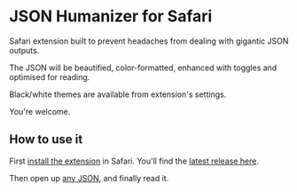 JSON Humanizer for Safari
=============

Safari extension built to prevent headaches from dealing with gigantic JSON outputs.

The JSON will be beautified, color-formatted, enhanced with toggles and optimised for reading.

Black/white themes are available from extension's settings.

You're welcome.

How to use it
-------------
First [install the extension](https://github.com/budaride/JSONHumanizer/blob/master/Releases/JSONHumanizer.safariextz) in Safari. You'll find the [latest release here](https://github.com/budaride/JSONHumanizer/tree/master/Releases).

Then open up [any JSON](https://raw.githubusercontent.com/budaride/JSONHumanizer/master/examples/random-data.json), and finally read it.